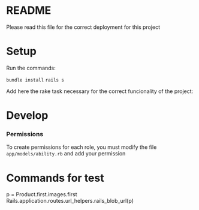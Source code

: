 # README

Please read this file for the correct deployment for this project

# Setup

Run the commands: 

`` bundle install ``
`` rails s ``


Add here the rake task necessary for the correct funcionality of the project:

# Develop

### Permissions

To create permissions for each role, you must modify the file `app/models/ability.rb` and add your permission


# Commands for test 

p = Product.first.images.first
Rails.application.routes.url_helpers.rails_blob_url(p)
